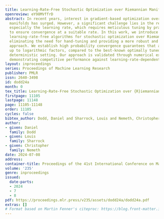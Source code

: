 ```yaml
---
title: Learning-Rate-Free Stochastic Optimization over Riemannian Manifolds
openreview: eY98MVffrD
abstract: In recent years, interest in gradient-based optimization over Riemannian
  manifolds has surged. However, a significant challenge lies in the reliance on hyperparameters,
  especially the learning rate, which requires meticulous tuning by practitioners
  to ensure convergence at a suitable rate. In this work, we introduce innovative
  learning-rate-free algorithms for stochastic optimization over Riemannian manifolds,
  eliminating the need for hand-tuning and providing a more robust and user-friendly
  approach. We establish high probability convergence guarantees that are optimal,
  up to logarithmic factors, compared to the best-known optimally tuned rate in the
  deterministic setting. Our approach is validated through numerical experiments,
  demonstrating competitive performance against learning-rate-dependent algorithms.
layout: inproceedings
series: Proceedings of Machine Learning Research
publisher: PMLR
issn: 2640-3498
id: dodd24a
month: 0
tex_title: Learning-Rate-Free Stochastic Optimization over {R}iemannian Manifolds
firstpage: 11105
lastpage: 11148
page: 11105-11148
order: 11105
cycles: false
bibtex_author: Dodd, Daniel and Sharrock, Louis and Nemeth, Christopher
author:
- given: Daniel
  family: Dodd
- given: Louis
  family: Sharrock
- given: Christopher
  family: Nemeth
date: 2024-07-08
address:
container-title: Proceedings of the 41st International Conference on Machine Learning
volume: '235'
genre: inproceedings
issued:
  date-parts:
  - 2024
  - 7
  - 8
pdf: https://proceedings.mlr.press/v235/assets/dodd24a/dodd24a.pdf
extras: []
# Format based on Martin Fenner's citeproc: https://blog.front-matter.io/posts/citeproc-yaml-for-bibliographies/
---
```

